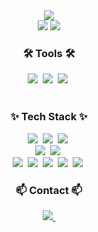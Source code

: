 
<div align="center">
  <img src="https://github.com/seuxghee/seuxghee/assets/160220269/0d6c8bfc-83cc-410c-a654-c51ba1d4dd9d"/>
</div>
<div  align="center">
 <img src="https://github-readme-stats.vercel.app/api?username=seuxghee&theme=buefy&show_icons=true"/>
 <img src="https://github-readme-stats.vercel.app/api/top-langs/?username=seuxghee&theme=buefy&layout=compact"/>
</div>

<h3 align="center">🛠 Tools 🛠</h3>
<div align="center">
  <img src="https://img.shields.io/badge/git-F05033.svg?style=for-the-badge&logo=git&logoColor=white" />&nbsp
  <img src="https://img.shields.io/badge/github-181717.svg?style=for-the-badge&logo=github&logoColor=white" />&nbsp
  <img src="https://img.shields.io/badge/Notion-F3F3F3.svg?style=for-the-badge&logo=notion&logoColor=black" />&nbsp
</div>



<br>


  <h3 align="center">✨ Tech Stack ✨</h3>
  <div align="center">
  <img src="https://img.shields.io/badge/java-007396?style=for-the-badge&logo=java&logoColor=white">&nbsp
  <img src="https://img.shields.io/badge/python-3776AB?style=for-the-badge&logo=python&logoColor=white">&nbsp
  <img src="https://img.shields.io/badge/c%23-%23239120.svg?style=for-the-badge&logo=c-sharp&logoColor=white">&nbsp
  </div>

  <div align="center">
  <img src="https://img.shields.io/badge/html5-E34F26?style=for-the-badge&logo=html5&logoColor=white">&nbsp
  <img src="https://img.shields.io/badge/css-1572B6?style=for-the-badge&logo=css3&logoColor=white">&nbsp<br>
  <img src="https://img.shields.io/badge/VSCode-2C2C32.svg?style=for-the-badge&logo=visual-studio-code&logoColor=22ABF3" />&nbsp
    <img src="https://img.shields.io/badge/Ubuntu-E95420?style=flat-square&logo=Ubuntu&logoColor=white"/>&nbsp
  <img src="https://img.shields.io/badge/Android%20Studio-3DDC84.svg?&style=for-the-badge&logo=Android%20Studio&logoColor=white" />&nbsp
  <img src="https://img.shields.io/badge/Eclipse%20IDE-2C2255.svg?&style=for-the-badge&logo=Eclipse%20IDE&logoColor=white"/>&nbsp
  <img src="https://img.shields.io/badge/oracle-F80000?style=for-the-badge&logo=oracle&logoColor=white">&nbsp
  </div>


<h3 align="center">📫 Contact 📫</h3>
<div align="center">
  </a>
  <a href="mailto:did030930@gmail.com">
    <img
      src="https://img.shields.io/badge/did030930@gmail.com-F2E2F8?style=for-the-badge&logo=gmail&logoColor=white"/>&nbsp
  </a>
</div>


